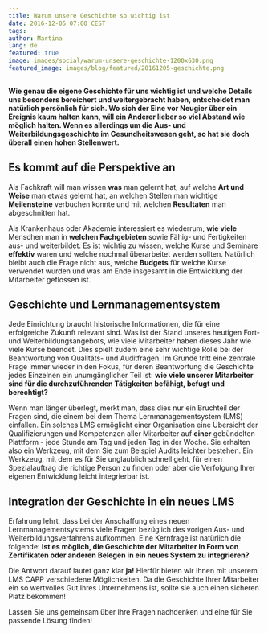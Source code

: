 ```yaml
---
title: Warum unsere Geschichte so wichtig ist
date: 2016-12-05 07:00 CEST
tags:
author: Martina
lang: de
featured: true
image: images/social/warum-unsere-geschichte-1200x630.png
featured_image: images/blog/featured/20161205-geschichte.png
---
```


**Wie genau die eigene Geschichte für uns wichtig ist und welche Details uns besonders bereichert und weitergebracht haben, entscheidet man natürlich persönlich für sich. Wo sich der Eine vor Neugier über ein Ereignis kaum halten kann, will ein Anderer lieber so viel Abstand wie möglich halten. Wenn es allerdings um die Aus- und Weiterbildungsgeschichte im Gesundheitswesen geht, so hat sie doch überall einen hohen Stellenwert.**

## Es kommt auf die Perspektive an

Als Fachkraft will man wissen **was** man gelernt hat, auf welche **Art und Weise** man etwas gelernt hat, an welchen Stellen man wichtige **Meilensteine** verbuchen konnte und mit welchen **Resultaten** man abgeschnitten hat.

Als Krankenhaus oder Akademie interessiert es wiederrum, **wie viele** Menschen man in **welchen Fachgebieten** sowie Fähig- und Fertigkeiten aus- und weiterbildet. Es ist wichtig zu wissen, welche Kurse und Seminare **effektiv** waren und welche nochmal überarbeitet werden sollten. Natürlich bleibt auch die Frage nicht aus, welche **Budgets** für welche Kurse verwendet wurden und was am Ende insgesamt in die Entwicklung der Mitarbeiter geflossen ist.

## Geschichte und Lernmanagementsystem

Jede Einrichtung braucht historische Informationen, die für eine erfolgreiche Zukunft relevant sind. Was ist der Stand unseres heutigen Fort- und Weiterbildungsangebots, wie viele Mitarbeiter haben dieses Jahr wie viele Kurse beendet. Dies spielt zudem eine sehr wichtige Rolle bei der Beantwortung von Qualitäts- und Auditfragen. Im Grunde tritt eine zentrale Frage immer wieder in den Fokus, für deren Beantwortung die Geschichte jedes Einzelnen ein unumgänglicher Teil ist: **wie viele unserer Mitarbeiter sind für die durchzuführenden Tätigkeiten befähigt, befugt und berechtigt?**

Wenn man länger überlegt, merkt man, dass dies nur ein Bruchteil der Fragen sind, die einem bei dem Thema Lernmanagementsystem (LMS) einfallen. Ein solches LMS ermöglicht einer Organisation eine Übersicht der Qualifizierungen und Kompetenzen aller Mitarbeiter auf **einer** gebündelten Plattform - jede Stunde am Tag und jeden Tag in der Woche. Sie erhalten also ein Werkzeug, mit dem Sie zum Beispiel Audits leichter bestehen. Ein Werkzeug, mit dem es für Sie unglaublich schnell geht, für einen Spezialauftrag die richtige Person zu finden oder aber die Verfolgung Ihrer eigenen Entwicklung leicht integrierbar ist.

## Integration der Geschichte in ein neues LMS

Erfahrung lehrt, dass bei der Anschaffung eines neuen Lernmanagementsystems viele Fragen bezüglich des vorigen Aus- und Weiterbildungsverfahrens aufkommen. Eine Kernfrage ist natürlich die folgende: **Ist es möglich, die Geschichte der Mitarbeiter in Form von Zertifikaten oder anderen Belegen in ein neues System zu integrieren?**

Die Antwort darauf lautet ganz klar **ja!** Hierfür bieten wir Ihnen mit unserem LMS CAPP verschiedene Möglichkeiten. Da die Geschichte Ihrer Mitarbeiter ein so wertvolles Gut Ihres Unternehmens ist, sollte sie auch einen sicheren Platz bekommen!

Lassen Sie uns gemeinsam über Ihre Fragen nachdenken und eine für Sie passende Lösung finden!

